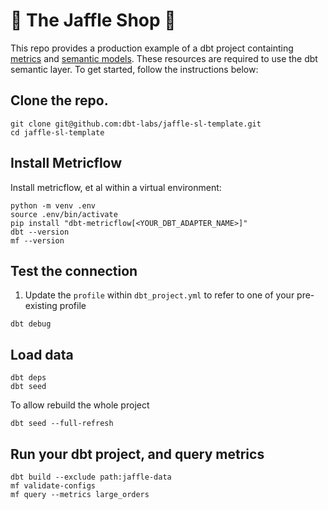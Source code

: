 # 🥪 The Jaffle Shop 🦘
This repo provides a production example of a dbt project containting [metrics](https://docs.getdbt.com/docs/build/metrics-overview) and [semantic models](https://docs.getdbt.com/docs/build/semantic-models). These resources are required to use the dbt semantic layer. To get started, follow the instructions below: 

## Clone the repo.

```shell
git clone git@github.com:dbt-labs/jaffle-sl-template.git
cd jaffle-sl-template
```

## Install Metricflow

Install metricflow, et al within a virtual environment:
```shell
python -m venv .env
source .env/bin/activate
pip install "dbt-metricflow[<YOUR_DBT_ADAPTER_NAME>]"
dbt --version
mf --version
```

## Test the connection
1. Update the `profile` within `dbt_project.yml` to refer to one of your pre-existing profile

```shell
dbt debug
```

## Load data

```shell
dbt deps
dbt seed
```

To allow rebuild the whole project
```
dbt seed --full-refresh
```
## Run your dbt project, and query metrics

```shell
dbt build --exclude path:jaffle-data
mf validate-configs
mf query --metrics large_orders
```